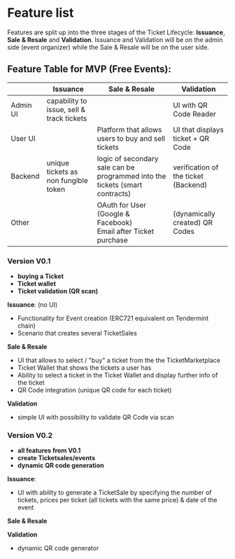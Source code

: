 # Feature list


Features are split up into the three stages of the Ticket Lifecycle: **Issuance**, **Sale & Resale** and **Validation**. 
Issuance and Validation will be on the admin side (event organizer) while the Sale & Resale will be on the user side.

## Feature Table for MVP (Free Events):

|         |                         Issuance                          |                                Sale & Resale                                 | Validation                                 |
| ------- | ------------------------------------------------------- | -------------------------------------------------------------------------- | ----------------------------------------------- |
| Admin UI      |  capability to issue, sell & track tickets  |           | UI with QR Code Reader |
| User UI      |   |       Platform that allows users to buy and sell tickets          | UI that displays ticket + QR Code |
| Backend | unique tickets as non fungible token | logic of secondary sale can be programmed into the tickets (smart contracts) | verification of the ticket (Backend)       |
| Other   |                                                           |    OAuth for User (Google & Facebook)  <br> Email after Ticket purchase                                                                        | (dynamically created) QR Codes             |

### Version V0.1 
- **buying a Ticket**
- **Ticket wallet** 
- **Ticket validation (QR scan)**

**Issuance**: (no UI)

- Functionality for Event creation (ERC721 equivalent on Tendermint chain)
- Scenario that creates several TicketSales

**Sale & Resale**

- UI that allows to select / "buy" a ticket from the the TicketMarketplace 
- Ticket Wallet that shows the tickets a user has
- Ability to select a ticket in the Ticket Wallet and display further info of the ticket
- QR Code integration (unique QR code for each ticket)

**Validation**

- simple UI with possibility to validate QR Code via scan


### Version V0.2 
- **all features from V0.1**
- **create Ticketsales/events**
- **dynamic QR code generation** 

**Issuance**:

- UI with ability to generate a TicketSale by specifying the number of tickets, prices per ticket (all tickets with the same price) & date of the event

**Sale & Resale**



**Validation**

- dynamic QR code generator
